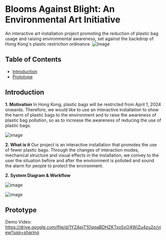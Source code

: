 # Blooms Against Blight: An Environmental Art Initiative
An interactive art installation project promoting the reduction of plastic bag usage and raising environmental awareness, set against the backdrop of Hong Kong's plastic restriction ordinance.
![image](https://github.com/RachelR1001/Blooms-Against-Blight-An-Environmental-Art-Initiative/assets/148432322/356faba4-f32c-4e82-b43e-32d54ef1ef34)



## Table of Contents

- [Introduction](#introduction)
- [Prototype](#Prototype)

## Introduction
**1. Motivation**
   In Hong Kong, plastic bags will be restricted from April 1, 2024 onwards. Therefore, we would like to use an interactive installation to show the harm of plastic bags to the environment and to raise the awareness of plastic bag pollution, so as to increase the awareness of reducing the use of plastic bags.

   ![image](https://github.com/RachelR1001/Blooms-Against-Blight-An-Environmental-Art-Initiative/assets/148432322/dbafc730-08d5-4988-bbeb-f94e0c78090c)


**2. What is it**
   Our project is an interactive installation that promotes the use of fewer plastic bags. Through the changes of interaction modes, mechanical structure and visual effects in the installation, we convey to the user the situation before and after the environment is polluted and sound the alarm for people to protect the environment.

**2. System Diagram & Workflow**

  ![image](https://github.com/RachelR1001/Blooms-Against-Blight-An-Environmental-Art-Initiative/assets/148432322/607b5d6f-8f4c-4f2c-884b-9970e963b625)
  

  ![image](https://github.com/RachelR1001/Blooms-Against-Blight-An-Environmental-Art-Initiative/assets/148432322/53019df3-d815-4be9-a319-d68a9837e8ed)

## Prototype
   Demo Video: https://drive.google.com/file/d/1YZApjT1OqqaBDHZKTxo5xO4WiZu4zu2o/view?usp=sharing
